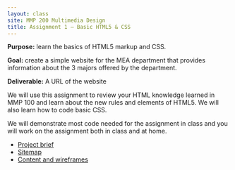 ```yaml
---
layout: class
site: MMP 200 Multimedia Design
title: Assignment 1 – Basic HTML5 & CSS
---
```



**Purpose:** learn the basics of HTML5 markup and CSS.

**Goal:** create a simple website for the MEA department that provides information about the 3 majors offered by the department.

**Deliverable:** A URL of the website

We will use this assignment to review your HTML knowledge learned in MMP 100 and learn about the new rules and elements of HTML5. We will also learn how to code basic CSS.

We will demonstrate most code needed for the assignment in class and you will work on the assignment both in class and at home.

- [Project brief](as1-brief.md)
- [Sitemap](as1-mea-sitemap.PNG)
- [Content and wireframes](wireframes-as1-mea.pdf)
